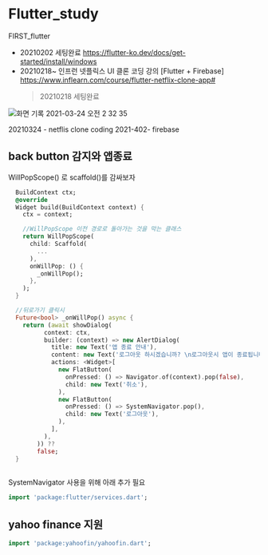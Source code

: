 # Flutter_study
FIRST_flutter 

- 20210202 세팅완료 https://flutter-ko.dev/docs/get-started/install/windows
- 20210218~ 인프런 넷플릭스 UI 클론 코딩 강의 [Flutter + Firebase]
  https://www.inflearn.com/course/flutter-netflix-clone-app#
  >20210218 세팅완료

![화면 기록 2021-03-24 오전 2 32 35](https://user-images.githubusercontent.com/48319693/112191467-64687280-8c49-11eb-907e-6b0ec94bf267.gif)

20210324 - netflis clone coding
2021-402- firebase 




## back button 감지와 앱종료
WillPopScope() 로 scaffold()를 감싸보자

``` Dart 
  BuildContext ctx;
  @override
  Widget build(BuildContext context) {
    ctx = context;

    //WillPopScope 이전 경로로 돌아가는 것을 막는 클래스
    return WillPopScope(
      child: Scaffold(
        ...
      ),
      onWillPop: () {
        _onWillPop();
      },
    );
  }

  //뒤로가기 클릭시 
  Future<bool> _onWillPop() async {
    return (await showDialog(
          context: ctx,
          builder: (context) => new AlertDialog(
            title: new Text('앱 종료 안내'),
            content: new Text('로그아웃 하시겠습니까? \n로그아웃시 앱이 종료됩니다.'),
            actions: <Widget>[
              new FlatButton(
                onPressed: () => Navigator.of(context).pop(false),
                child: new Text('취소'),
              ),
              new FlatButton(
                onPressed: () => SystemNavigator.pop(),
                child: new Text('로그아웃'),
              ),
            ],
          ),
        )) ??
        false;
  }
  
```
SystemNavigator 사용을 위해 아래 추가 필요
``` dart
import 'package:flutter/services.dart';
```

## yahoo finance 지원
``` dart
import 'package:yahoofin/yahoofin.dart';
```
